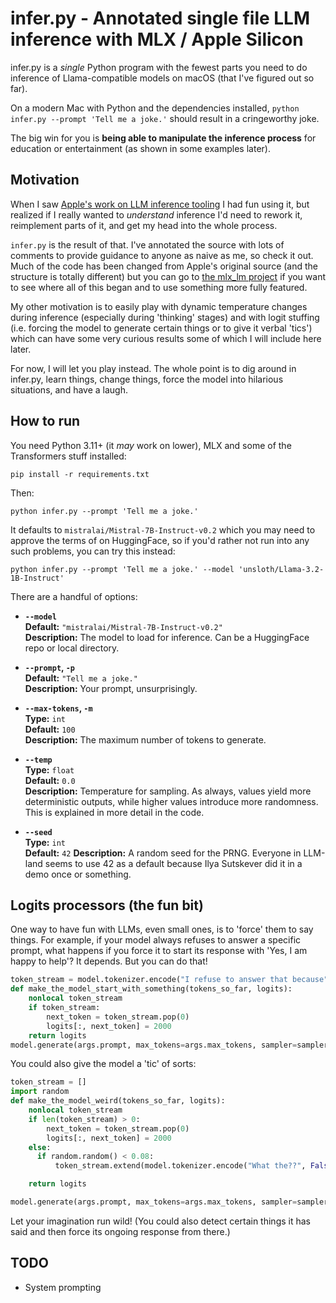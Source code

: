 # infer.py - Annotated single file LLM inference with MLX / Apple Silicon

infer.py is a *single* Python program with the fewest parts you need to do inference of Llama-compatible models on macOS (that I've figured out so far).

On a modern Mac with Python and the dependencies installed, `python infer.py --prompt 'Tell me a joke.'` should result in a cringeworthy joke.

The big win for you is **being able to manipulate the inference process** for education or entertainment (as shown in some examples later).

## Motivation

When I saw [Apple's work on LLM inference tooling](https://github.com/ml-explore/mlx-examples/tree/main/llms/mlx_lm) I had fun using it, but realized if I really wanted to *understand* inference I'd need to rework it, reimplement parts of it, and get my head into the whole process.

`infer.py` is the result of that. I've annotated the source with lots of comments to provide guidance to anyone as naive as me, so check it out. Much of the code has been changed from Apple's original source (and the structure is totally different) but you can go to [the mlx_lm project](https://github.com/ml-explore/mlx-examples/tree/main/llms/mlx_lm) if you want to see where all of this began and to use something more fully featured.

My other motivation is to easily play with dynamic temperature changes during inference (especially during 'thinking' stages) and with logit stuffing (i.e. forcing the model to generate certain things or to give it verbal 'tics') which can have some very curious results some of which I will include here later.

For now, I will let you play instead. The whole point is to dig around in infer.py, learn things, change things, force the model into hilarious situations, and have a laugh.

## How to run

You need Python 3.11+ (it *may* work on lower), MLX and some of the Transformers stuff installed:

```
pip install -r requirements.txt
```

Then:

```
python infer.py --prompt 'Tell me a joke.' 
```

It defaults to `mistralai/Mistral-7B-Instruct-v0.2` which you may need to approve the terms of on HuggingFace, so if you'd rather not run into any such problems, you can try this instead:

```
python infer.py --prompt 'Tell me a joke.' --model 'unsloth/Llama-3.2-1B-Instruct'
```

There are a handful of options:

- **`--model`**  
  **Default:** `"mistralai/Mistral-7B-Instruct-v0.2"`  
  **Description:** The model to load for inference. Can be a HuggingFace repo or local directory.

- **`--prompt`, `-p`**  
  **Default:** `"Tell me a joke."`  
  **Description:** Your prompt, unsurprisingly.

- **`--max-tokens`, `-m`**  
  **Type:** `int`  
  **Default:** `100`  
  **Description:** The maximum number of tokens to generate.

- **`--temp`**  
  **Type:** `float`  
  **Default:** `0.0`  
  **Description:** Temperature for sampling. As always, values yield more deterministic outputs, while higher values introduce more randomness. This is explained in more detail in the code.

- **`--seed`**  
  **Type:** `int`  
  **Default:** `42`
  **Description:** A random seed for the PRNG. Everyone in LLM-land seems to use 42 as a default because Ilya Sutskever did it in a demo once or something.

## Logits processors (the fun bit)

One way to have fun with LLMs, even small ones, is to 'force' them to say things. For example, if your model always refuses to answer a specific prompt, what happens if you force it to start its response with 'Yes, I am happy to help'? It depends. But you can do that!

```python
token_stream = model.tokenizer.encode("I refuse to answer that because", False, False)
def make_the_model_start_with_something(tokens_so_far, logits):
    nonlocal token_stream
    if token_stream:
        next_token = token_stream.pop(0)
        logits[:, next_token] = 2000
    return logits
model.generate(args.prompt, max_tokens=args.max_tokens, sampler=sampler, logits_processors=[make_the_model_start_with_something])
```

You could also give the model a 'tic' of sorts:

```python
token_stream = []
import random
def make_the_model_weird(tokens_so_far, logits):
    nonlocal token_stream
    if len(token_stream) > 0:
        next_token = token_stream.pop(0)
        logits[:, next_token] = 2000
    else:
      if random.random() < 0.08:
          token_stream.extend(model.tokenizer.encode("What the??", False, False))

    return logits

model.generate(args.prompt, max_tokens=args.max_tokens, sampler=sampler, logits_processors=[make_the_model_weird])
```

Let your imagination run wild! (You could also detect certain things it has said and then force its ongoing response from there.)

## TODO

* System prompting